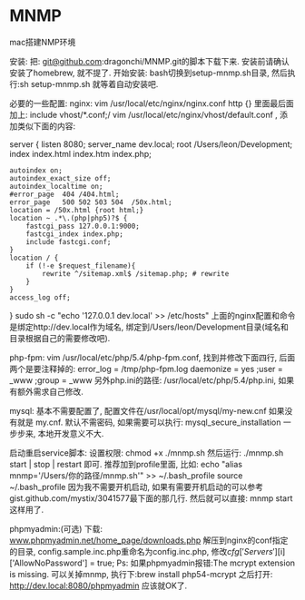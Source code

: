 MNMP
====

mac搭建NMP环境

安装:
把: git@github.com:dragonchi/MNMP.git的脚本下载下来.
安装前请确认安装了homebrew, 就不提了. 开始安装:
bash切换到setup-mnmp.sh目录, 然后执行:sh setup-mnmp.sh 就等着自动安装吧.



必要的一些配置:
nginx:
vim /usr/local/etc/nginx/nginx.conf
http {} 里面最后面加上: include vhost/*.conf;/
vim /usr/local/etc/nginx/vhost/default.conf , 添加类似下面的内容:

server { 
    listen       8080; 
    server_name  dev.local; 
    root   /Users/leon/Development; 
    index  index.html index.htm index.php; 
 
    autoindex on; 
    autoindex_exact_size off; 
    autoindex_localtime on; 
    #error_page  404 /404.html; 
    error_page   500 502 503 504  /50x.html; 
    location = /50x.html {root html;} 
    location ~ .*\.(php|php5)?$ { 
        fastcgi_pass 127.0.0.1:9000; 
        fastcgi_index index.php; 
        include fastcgi.conf; 
    } 
    location / { 
        if (!-e $request_filename){ 
            rewrite ^/sitemap.xml$ /sitemap.php; # rewrite 
        } 
    } 
    access_log off; 
} 
sudo sh -c "echo '127.0.0.1 dev.local' >> /etc/hosts"
上面的nginx配置和命令是绑定http://dev.local作为域名, 绑定到/Users/leon/Development目录(域名和目录根据自己的需要修改吧).


php-fpm:
vim /usr/local/etc/php/5.4/php-fpm.conf, 找到并修改下面四行, 后面两个是要注释掉的:
error_log = /tmp/php-fpm.log
daemonize = yes
;user = _www
;group = _www
另外php.ini的路径: /usr/local/etc/php/5.4/php.ini, 如果有额外需求自己修改.

mysql:
基本不需要配置了, 配置文件在/usr/local/opt/mysql/my-new.cnf 如果没有就是 my.cnf.
默认不需密码, 如果需要可以执行: mysql_secure_installation 一步步来, 本地开发意义不大.

启动重启service脚本:
设置权限: chmod +x ./mnmp.sh
然后运行: ./mnmp.sh start | stop | restart 即可.
推荐加到profile里面, 比如: echo "alias mnmp='/Users/你的路径/mnmp.sh'" >> ~/.bash_profile
source ~/.bash_profile
因为我不需要开机启动, 如果有需要开机启动的可以参考gist.github.com/mystix/3041577最下面的那几行.
然后就可以直接: mnmp start 这样用了.

phpmyadmin:(可选)
下载: www.phpmyadmin.net/home_page/downloads.php
解压到nginx的conf指定的目录, config.sample.inc.php重命名为config.inc.php, 修改$cfg['Servers'][$i]['AllowNoPassword'] = true;
Ps: 如果phpmyadmin报错:The mcrypt extension is missing. 可以关掉mnmp, 执行下:brew install php54-mcrypt
之后打开: http://dev.local:8080/phpmyadmin 应该就OK了.
